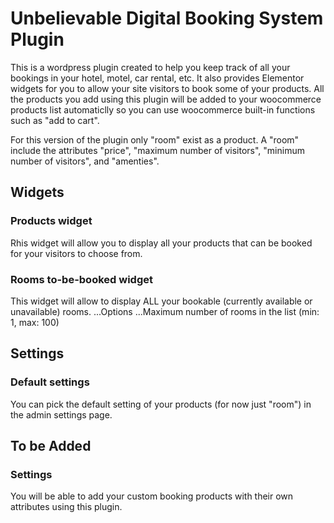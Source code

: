 # Unbelievable Digital Booking System Plugin

This is a wordpress plugin created to help you keep track of all your bookings in your hotel, motel, car rental, etc. It also provides Elementor widgets for you to allow your site visitors to book some of your products. All the products you add using this plugin will be added to your woocommerce products list automaticlly so you can use woocommerce built-in functions such as "add to cart". 

For this version of the plugin only "room" exist as a product. A "room" include the attributes "price", "maximum number of visitors", "minimum number of visitors", and "amenties". 

## Widgets

### Products widget

Rhis widget will allow you to display all your products that can be booked for your visitors to choose from.

### Rooms to-be-booked widget

This widget will allow to display ALL your bookable (currently available or unavailable) rooms.
...Options
...Maximum number of rooms in the list (min: 1, max: 100)


## Settings

### Default settings

You can pick the default setting of your products (for now just "room") in the admin settings page.

## To be Added

### Settings

You will be able to add your custom booking products with their own attributes using this plugin. 
